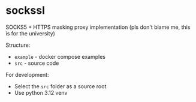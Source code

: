 # sockssl
SOCKS5 + HTTPS masking proxy implementation (pls don't blame me, this is for the university)

Structure:
- `example` - docker compose examples
- `src` - source code

For development:
- Select the `src` folder as a source root
- Use python 3.12 venv
